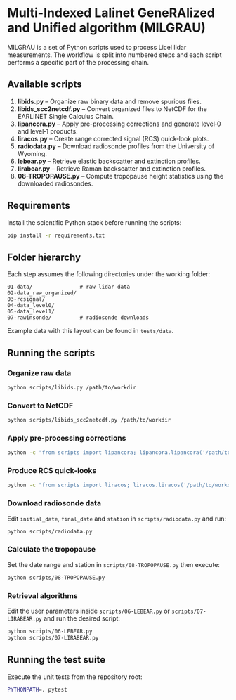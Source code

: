 # Multi-Indexed Lalinet GeneRAlized and Unified algorithm (MILGRAU)

MILGRAU is a set of Python scripts used to process Licel lidar measurements. The workflow is split into numbered steps and each script performs a specific part of the processing chain.

## Available scripts

1. **libids.py** – Organize raw binary data and remove spurious files.
2. **libids_scc2netcdf.py** – Convert organized files to NetCDF for the EARLINET Single Calculus Chain.
3. **lipancora.py** – Apply pre-processing corrections and generate level‑0 and level‑1 products.
4. **liracos.py** – Create range corrected signal (RCS) quick‑look plots.
5. **radiodata.py** – Download radiosonde profiles from the University of Wyoming.
6. **lebear.py** – Retrieve elastic backscatter and extinction profiles.
7. **lirabear.py** – Retrieve Raman backscatter and extinction profiles.
8. **08-TROPOPAUSE.py** – Compute tropopause height statistics using the downloaded radiosondes.

## Requirements

Install the scientific Python stack before running the scripts:

```bash
pip install -r requirements.txt
```

## Folder hierarchy

Each step assumes the following directories under the working folder:

```
01-data/               # raw lidar data
02-data_raw_organized/
03-rcsignal/
04-data_level0/
05-data_level1/
07-rawinsonde/         # radiosonde downloads
```

Example data with this layout can be found in `tests/data`.

## Running the scripts

### Organize raw data

```bash
python scripts/libids.py /path/to/workdir
```

### Convert to NetCDF

```bash
python scripts/libids_scc2netcdf.py /path/to/workdir
```

### Apply pre-processing corrections

```bash
python -c "from scripts import lipancora; lipancora.lipancora('/path/to/workdir')"
```

### Produce RCS quick‑looks

```bash
python -c "from scripts import liracos; liracos.liracos('/path/to/workdir')"
```

### Download radiosonde data

Edit `initial_date`, `final_date` and `station` in `scripts/radiodata.py` and run:

```bash
python scripts/radiodata.py
```

### Calculate the tropopause

Set the date range and station in `scripts/08-TROPOPAUSE.py` then execute:

```bash
python scripts/08-TROPOPAUSE.py
```

### Retrieval algorithms

Edit the user parameters inside `scripts/06-LEBEAR.py` or `scripts/07-LIRABEAR.py` and run the desired script:

```bash
python scripts/06-LEBEAR.py
python scripts/07-LIRABEAR.py
```

## Running the test suite

Execute the unit tests from the repository root:

```bash
PYTHONPATH=. pytest
```
